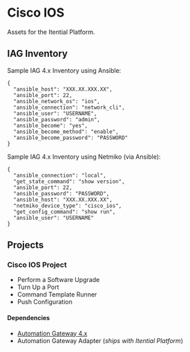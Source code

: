 # Cisco IOS
Assets for the Itential Platform.

## IAG Inventory
Sample IAG 4.x Inventory using Ansible:
```
{
  "ansible_host": "XXX.XX.XXX.XX",
  "ansible_port": 22,
  "ansible_network_os": "ios",
  "ansible_connection": "network_cli",
  "ansible_user": "USERNAME",
  "ansible_password": "admin",
  "ansible_become": "yes",
  "ansible_become_method": "enable",
  "ansible_become_password": "PASSWORD"
}
```

Sample IAG 4.x Inventory using Netmiko (via Ansible):
```
{
  "ansible_connection": "local",
  "get_state_command": "show version",
  "ansible_port": 22,
  "ansible_password": "PASSWORD",
  "ansible_host": "XXX.XX.XXX.XX",
  "netmiko_device_type": "cisco_ios",
  "get_config_command": "show run",
  "ansible_user": "USERNAME"
}
```

## Projects
### Cisco IOS Project
- Perform a Software Upgrade
- Turn Up a Port
- Command Template Runner
- Push Configuration

#### Dependencies
- [Automation Gateway 4.x](https://www.itential.com/automation-gateway/)
- Automation Gateway Adapter (_ships with Itential Platform_)

